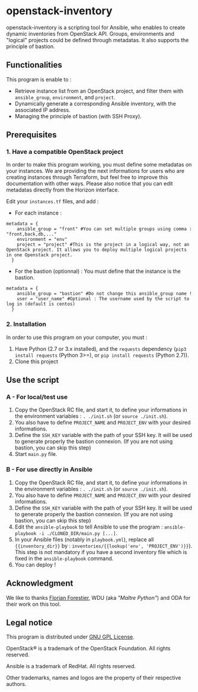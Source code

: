 # openstack-inventory
openstack-inventory is a scripting tool for Ansible, who enables to create dynamic inventories from OpenStack API. Groups, environments and "logical" projects could be defined through metadatas. It also supports the principle of bastion. 

## Functionalities
This program is enable to :
* Retrieve instance list from an OpenStack project, and filter them with `ansible_group`, `environment`, and `project`.
* Dynamically generate a corresponding Ansible inventory, with the associated IP address.
* Managing the principle of bastion (with SSH Proxy).

## Prerequisites 

### 1. Have a compatible OpenStack project
In order to make this program working, you must define some metadatas on your instances. We are providing the next informations for users who are creating instances through Terraform, but feel free to improve this documentation with other ways. Please also notice that you can edit metadatas directly from the Horizon interface.


Edit your `instances.tf` files, and add :
* For each instance :
```hcl
metadata = {
    ansible_group = "front" #You can set multiple groups using comma : "front,back,db,..."
    environment = "env"
    project = "project" #This is the project in a logical way, not an OpenStack project. It allows you to deploy multiple logical projects in one Openstack project.
  }
```

* For the bastion (optionnal) : You must define that the instance is the bastion.
```hcl
metadata = {
    ansible_group = "bastion" #Do not change this ansible_group name !
    user = "user_name" #Optional : The username used by the script to log in (default is centos)
  }
```

### 2. Installation
In order to use this program on your computer, you must :
1. Have Python (2.7 or 3.x installed), and the `requests` dependency (`pip3 install requests` (Python 3>=), or `pip install requests` (Python 2.7)).
2. Clone this project

## Use the script

### A - For local/test use

1. Copy the OpenStack RC file, and start it, to define your informations in the environment variables : `. ./init.sh` (or `source ./init.sh`).
2. You also have to define `PROJECT_NAME` and `PROJECT_ENV` with your desired informations.
3. Define the `SSH_KEY` variable with the path of your SSH key. It will be used to generate properly the bastion connexion. (If you are not using bastion, you can skip this step)
4. Start `main.py` file.

### B - For use directly in Ansible
1. Copy the OpenStack RC file, and start it, to define your informations in the environment variables : `. ./init.sh` (or `source ./init.sh`).
2. You also have to define `PROJECT_NAME` and `PROJECT_ENV` with your desired informations.
3. Define the `SSH_KEY` variable with the path of your SSH key. It will be used to generate properly the bastion connexion. (If you are not using bastion, you can skip this step)
4. Edit the `ansible-playbook` to tell Ansible to use the program : `ansible-playbook -i ./CLONED_DIR/main.py [...]`.
5. In your Ansible files (notably in `playbook.yml`), replace all `{{inventory_dir}}` by : `inventories/{{lookup('env', 'PROJECT_ENV')}}`). This step is not mandatory if you have a second inventory file which is fixed in the `ansible-playbook` command.
6. You can deploy !

## Acknowledgment
We like to thanks [Florian Forestier](https://github.com/Artheriom), WDU (aka *"Maître Python"*) and ODA for their work on this tool.

## Legal notice
This program is distributed under [GNU GPL License](https://www.gnu.org/licenses/gpl-3.0.html). 

OpenStack® is a trademark of the OpenStack Foundation. All rights reserved.

Ansible is a trademark of RedHat. All rights reserved.

Other trademarks, names and logos are the property of their respective authors.